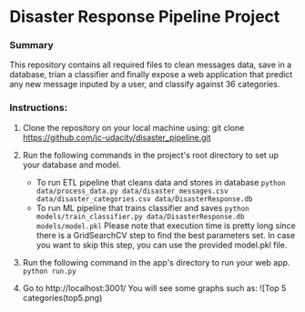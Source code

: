 # Disaster Response Pipeline Project
### Summary
This repository contains all required files to clean messages data, save in a database, trian a classifier and finally expose a web application that predict any new message inputed by a user, and classify against 36 categories.


### Instructions:
1. Clone the repository on your local machine using:
    git clone https://github.com/jc-udacity/disaster_pipeline.git
 
2. Run the following commands in the project's root directory to set up your database and model.
    - To run ETL pipeline that cleans data and stores in database
        `python data/process_data.py data/disaster_messages.csv data/disaster_categories.csv data/DisasterResponse.db`
    - To run ML pipeline that trains classifier and saves
        `python models/train_classifier.py data/DisasterResponse.db models/model.pkl`
        Please note that execution time is pretty long since there is a GridSearchCV step to find the best parameters set.
        In case you want to skip this step, you can use the provided model.pkl file.

2. Run the following command in the app's directory to run your web app.
    `python run.py`

3. Go to http://localhost:3001/
    You will see some graphs such as:
![Top 5 categories(top5.png)
